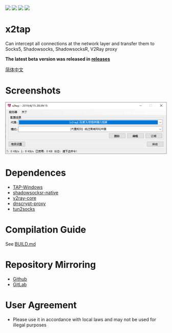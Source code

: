 [![](https://img.shields.io/badge/telegram-channel-blue.svg)](https://t.me/x2tap)
[![](https://img.shields.io/badge/telegram-chat-blue.svg)](https://t.me/x2tapChat)
[![](https://img.shields.io/badge/status-testing-red.svg)](https://github.com/hacking001/x2tap/releases)
[![](https://travis-ci.org/hacking001/x2tap.svg?branch=master)](https://travis-ci.org/hacking001/x2tap)

# x2tap
Can intercept all connections at the network layer and transfer them to Socks5, Shadowsocks, ShadowsocksR, V2Ray proxy

**The latest beta version was released in [releases](https://github.com/hacking001/x2tap/releases)**

[简体中文](docs/zh-CN/README.md)
# Screenshots
![](screenshots/main.png)

# Dependences
- [TAP-Windows](https://build.openvpn.net/downloads/releases/latest/tap-windows-latest-stable.exe)
- [shadowsocksr-native](https://github.com/ShadowsocksR-Live/shadowsocksr-native)
- [v2ray-core](https://github.com/v2ray/v2ray-core/releases)
- [dnscrypt-proxy](https://github.com/jedisct1/dnscrypt-proxy)
- [tun2socks](https://github.com/hacking001/x2tap/tree/master/binaries/)

# Compilation Guide
See [BUILD.md](BUILD.md)

# Repository Mirroring
- [Github](https://github.com/hacking001/x2tap)
- [GitLab](https://gitlab.com/hacking001/x2tap)

# User Agreement
- Please use it in accordance with local laws and may not be used for illegal purposes